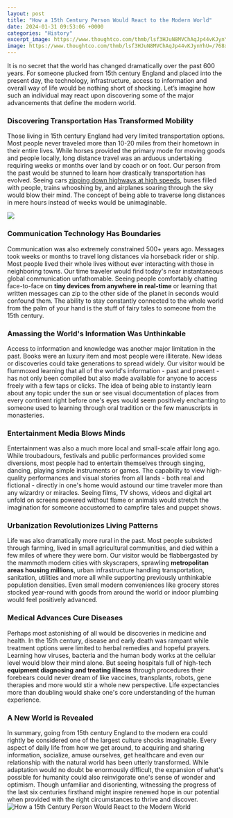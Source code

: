 ```yaml
---
layout: post
title: "How a 15th Century Person Would React to the Modern World"
date: 2024-01-31 09:53:06 +0000
categories: "History"
excerpt_image: https://www.thoughtco.com/thmb/lsf3HJuN8MVChAqJp44vKJynYhU=/768x0/filters:no_upscale():max_bytes(150000):strip_icc()/15th-century-timeline-19924771-2cceb8d122db4df99e386ee2bc37d1a2.PNG
image: https://www.thoughtco.com/thmb/lsf3HJuN8MVChAqJp44vKJynYhU=/768x0/filters:no_upscale():max_bytes(150000):strip_icc()/15th-century-timeline-19924771-2cceb8d122db4df99e386ee2bc37d1a2.PNG
---
```


It is no secret that the world has changed dramatically over the past 600 years. For someone plucked from 15th century England and placed into the present day, the technology, infrastructure, access to information and overall way of life would be nothing short of shocking. Let’s imagine how such an individual may react upon discovering some of the major advancements that define the modern world.
### Discovering Transportation Has Transformed Mobility
Those living in 15th century England had very limited transportation options. Most people never traveled more than 10-20 miles from their hometown in their entire lives. While horses provided the primary mode for moving goods and people locally, long distance travel was an arduous undertaking requiring weeks or months over land by coach or on foot. Our person from the past would be stunned to learn how drastically transportation has evolved. Seeing cars [zipping down highways at high speeds](https://store.fi.io.vn/collection/agostini), buses filled with people, trains whooshing by, and airplanes soaring through the sky would blow their mind. The concept of being able to traverse long distances in mere hours instead of weeks would be unimaginable.

![](https://files.royalhistsoc.org/wp-content/uploads/2015/03/17210440/15th-century-kings.jpg)
### Communication Technology Has Boundaries
Communication was also extremely constrained 500+ years ago. Messages took weeks or months to travel long distances via horseback rider or ship. Most people lived their whole lives without ever interacting with those in neighboring towns. Our time traveler would find today's near instantaneous global communication unfathomable. Seeing people comfortably chatting face-to-face on **tiny devices from anywhere in real-time** or learning that written messages can zip to the other side of the planet in seconds would confound them. The ability to stay constantly connected to the whole world from the palm of your hand is the stuff of fairy tales to someone from the 15th century. 
### Amassing the World's Information Was Unthinkable 
Access to information and knowledge was another major limitation in the past. Books were an luxury item and most people were illiterate. New ideas or discoveries could take generations to spread widely. Our visitor would be flummoxed learning that all of the world's information - past and present - has not only been compiled but also made available for anyone to access freely with a few taps or clicks. The idea of being able to instantly learn about any topic under the sun or see visual documentation of places from every continent right before one's eyes would seem positively enchanting to someone used to learning through oral tradition or the few manuscripts in monasteries.
### Entertainment Media Blows Minds
Entertainment was also a much more local and small-scale affair long ago. While troubadours, festivals and public performances provided some diversions, most people had to entertain themselves through singing, dancing, playing simple instruments or games. The capability to view high-quality performances and visual stories from all lands - both real and fictional - directly in one's home would astound our time traveler more than any wizardry or miracles. Seeing films, TV shows, videos and digital art unfold on screens powered without flame or animals would stretch the imagination for someone accustomed to campfire tales and puppet shows.
### Urbanization Revolutionizes Living Patterns 
Life was also dramatically more rural in the past. Most people subsisted through farming, lived in small agricultural communities, and died within a few miles of where they were born. Our visitor would be flabbergasted by the mammoth modern cities with skyscrapers, sprawling **metropolitan areas housing millions**, urban infrastructure handling transportation, sanitation, utilities and more all while supporting previously unthinkable population densities. Even small modern conveniences like grocery stores stocked year-round with goods from around the world or indoor plumbing would feel positively advanced.
### Medical Advances Cure Diseases 
Perhaps most astonishing of all would be discoveries in medicine and health. In the 15th century, disease and early death was rampant while treatment options were limited to herbal remedies and hopeful prayers. Learning how viruses, bacteria and the human body works at the cellular level would blow their mind alone. But seeing hospitals full of high-tech **equipment diagnosing and treating illness** through procedures their forebears could never dream of like vaccines, transplants, robots, gene therapies and more would stir a whole new perspective. Life expectancies more than doubling would shake one's core understanding of the human experience. 
### A New World is Revealed
In summary, going from 15th century England to the modern era could rightly be considered one of the largest culture shocks imaginable. Every aspect of daily life from how we get around, to acquiring and sharing information, socialize, amuse ourselves, get healthcare and even our relationship with the natural world has been utterly transformed. While adaptation would no doubt be enormously difficult, the expansion of what's possible for humanity could also reinvigorate one's sense of wonder and optimism. Though unfamiliar and disorienting, witnessing the progress of the last six centuries firsthand might inspire renewed hope in our potential when provided with the right circumstances to thrive and discover.
![How a 15th Century Person Would React to the Modern World](https://www.thoughtco.com/thmb/lsf3HJuN8MVChAqJp44vKJynYhU=/768x0/filters:no_upscale():max_bytes(150000):strip_icc()/15th-century-timeline-19924771-2cceb8d122db4df99e386ee2bc37d1a2.PNG)